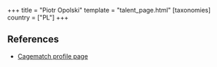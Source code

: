 +++
title = "Piotr Opolski"
template = "talent_page.html"
[taxonomies]
country = ["PL"]
+++

## References

* [Cagematch profile page](https://www.cagematch.net/?id=2&nr=25655&name=Piotr+Opolski)
